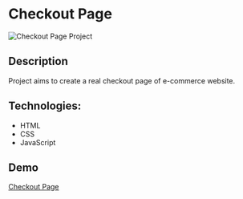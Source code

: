 # Checkout Page

![Checkout Page Project]()

## Description

Project aims to create a real checkout page of e-commerce website.

## Technologies:
- HTML
- CSS
- JavaScript

## Demo

[Checkout Page]()